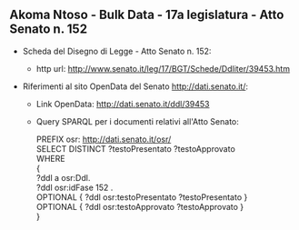 ## Akoma Ntoso - Bulk Data - 17a legislatura - Atto Senato n. 152 ##

* Scheda del Disegno di Legge - Atto Senato n. 152:
	* http url: http://www.senato.it/leg/17/BGT/Schede/Ddliter/39453.htm

* Riferimenti al sito OpenData del Senato http://dati.senato.it/:
	* Link OpenData: http://dati.senato.it/ddl/39453
	* Query SPARQL per i documenti relativi all'Atto Senato:

        PREFIX osr: <http://dati.senato.it/osr/>  
		SELECT DISTINCT ?testoPresentato ?testoApprovato  
		WHERE  
		{  
		    ?ddl a osr:Ddl.  
		    ?ddl osr:idFase 152 .  
		    OPTIONAL { ?ddl osr:testoPresentato ?testoPresentato }  
		    OPTIONAL { ?ddl osr:testoApprovato ?testoApprovato }  
		}
		